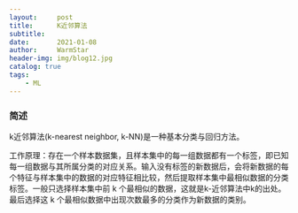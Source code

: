 ```yaml
---
layout:     post   				    
title:      K近邻算法 				
subtitle:    
date:       2021-01-08 				
author:     WarmStar 						
header-img: img/blog12.jpg 	
catalog: true 				
tags:							
    - ML
---
```


### 简述

k近邻算法(k-nearest neighbor, k-NN)是一种基本分类与回归方法。

工作原理：存在一个样本数据集，且样本集中的每一组数据都有一个标签，即已知每一组数据与其所属分类的对应关系。输入没有标签的新数据后，会将新数据的每个特征与样本集中的数据的对应特征相比较，然后提取样本集中最相似数据的分类标签。一般只选择样本集中前 k 个最相似的数据，这就是k-近邻算法中k的出处。最后选择这 k 个最相似数据中出现次数最多的分类作为新数据的类别。

